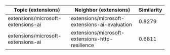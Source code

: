 | Topic (extensions) | Neighbor (extensions) | Similarity |
|-------------|-------------------|------------|
| extensions/microsoft-extensions-ai | extensions/microsoft-extensions-ai-evaluation | 0.8279 |
| extensions/microsoft-extensions-ai | extensions/microsoft-extensions-http-resilience | 0.6811 |
